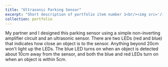 ```yaml
---
title: "Ultrasonic Parking Sensor"
excerpt: "Short description of portfolio item number 1<br/><img src='/images/proj2_1.jpg'>"
collection: portfolio
---
```


My partner and I designed this parking sensor using a simple non-inverting amplifier circuit and an ultrasonic sensor. 
There are two LEDs (red and blue) that indicates how close an object is to the sensor. Anything beyond 20cm won't light up the LEDs. The blue LED turns on when an object is detected about 10cm away from the sensor, and both the blue and red LEDs turn on when an object is within 5cm. 


